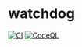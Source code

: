 # watchdog

[![CI](https://github.com/NickiHell/watchdog/actions/workflows/python-app.yml/badge.svg?branch=main)](https://github.com/NickiHell/watchdog/actions/workflows/python-app.yml)
[![CodeQL](https://github.com/NickiHell/watchdog/actions/workflows/codeql-analysis.yml/badge.svg)](https://github.com/NickiHell/watchdog/actions/workflows/codeql-analysis.yml)
